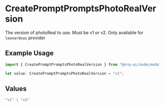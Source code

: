 # CreatePromptPromptsPhotoRealVersion

The version of photoReal to use. Must be v1 or v2. Only available for `leonardoai` provider

## Example Usage

```typescript
import { CreatePromptPromptsPhotoRealVersion } from "@orq-ai/node/models/operations";

let value: CreatePromptPromptsPhotoRealVersion = "v1";
```

## Values

```typescript
"v1" | "v2"
```